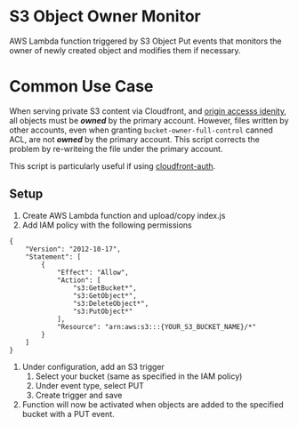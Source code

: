 # S3 Object Owner Monitor
AWS Lambda function triggered by S3 Object Put events that monitors the owner of newly created object and modifies them if necessary.

# Common Use Case
When serving private S3 content via Cloudfront, and [origin accesss idenity](https://docs.aws.amazon.com/AmazonCloudFront/latest/DeveloperGuide/private-content-restricting-access-to-s3.html), all objects must be *__owned__* by the primary account. However, files written by other accounts, even when granting `bucket-owner-full-control` canned ACL, are not *__owned__* by the primary account. This script corrects the problem by re-writeing the file under the primary account.

This script is particularly useful if using [cloudfront-auth](https://github.com/Widen/cloudfront-auth).

## Setup
1. Create AWS Lambda function and upload/copy index.js
1. Add IAM policy with the following permissions
```
{
    "Version": "2012-10-17",
    "Statement": [
        {
            "Effect": "Allow",
            "Action": [
                "s3:GetBucket*",
                "s3:GetObject*",
                "s3:DeleteObject*",
                "s3:PutObject*"
            ],
            "Resource": "arn:aws:s3:::{YOUR_S3_BUCKET_NAME}/*"
        }
    ]
}
```
1. Under configuration, add an S3 trigger
    1. Select your bucket (same as specified in the IAM policy)
    1. Under event type, select PUT
    1. Create trigger and save
1. Function will now be activated when objects are added to the specified bucket with a PUT event.
